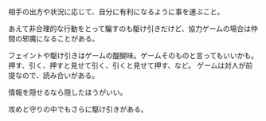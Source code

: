 相手の出方や状況に応じて、自分に有利になるように事を運ぶこと。

あえて非合理的な行動をとって騙すのも駆け引きだけど、協力ゲームの場合は仲間の邪魔になることがある。

フェイントや駆け引きはゲームの醍醐味。ゲームそのものと言ってもいいかも。押す、引く、押すと見せて引く、引くと見せて押す、など。
ゲームは対人が前提なので、読み合いがある。

情報を隠せるなら隠したほうがいい。

攻めと守りの中でもさらに駆け引きがある。
